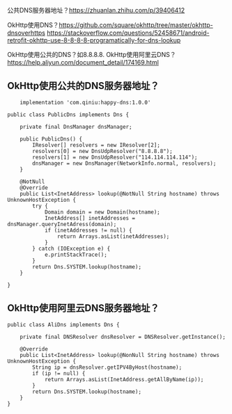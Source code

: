 


公共DNS服务器地址？https://zhuanlan.zhihu.com/p/39406412

OkHttp使用DNS？https://github.com/square/okhttp/tree/master/okhttp-dnsoverhttps
https://stackoverflow.com/questions/52458671/android-retrofit-okhttp-use-8-8-8-8-programatically-for-dns-lookup

OkHttp使用公共的DNS？如8.8.8.8. 
OkHttp使用阿里云DNS？https://help.aliyun.com/document_detail/174169.html


## OkHttp使用公共的DNS服务器地址？
```
    implementation 'com.qiniu:happy-dns:1.0.0'
```
```
public class PublicDns implements Dns {

    private final DnsManager dnsManager;

    public PublicDns() {
        IResolver[] resolvers = new IResolver[2];
        resolvers[0] = new DnsUdpResolver("8.8.8.8");
        resolvers[1] = new DnsUdpResolver("114.114.114.114");
        dnsManager = new DnsManager(NetworkInfo.normal, resolvers);
    }

    @NotNull
    @Override
    public List<InetAddress> lookup(@NotNull String hostname) throws UnknownHostException {
        try {
            Domain domain = new Domain(hostname);
            InetAddress[] inetAddresses = dnsManager.queryInetAdress(domain);
            if (inetAddresses != null) {
                return Arrays.asList(inetAddresses);
            }
        } catch (IOException e) {
            e.printStackTrace();
        }
        return Dns.SYSTEM.lookup(hostname);
    }

}
```

## OkHttp使用阿里云DNS服务器地址？
```
public class AliDns implements Dns {

    private final DNSResolver dnsResolver = DNSResolver.getInstance();

    @Override
    public List<InetAddress> lookup(@NonNull String hostname) throws UnknownHostException {
        String ip = dnsResolver.getIPV4ByHost(hostname);
        if (ip != null) {
            return Arrays.asList(InetAddress.getAllByName(ip));
        }
        return Dns.SYSTEM.lookup(hostname);
    }
}
```